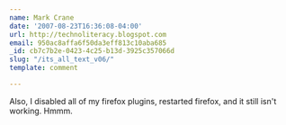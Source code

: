 ```yaml
---
name: Mark Crane
date: '2007-08-23T16:36:08-04:00'
url: http://technoliteracy.blogspot.com
email: 950ac8affa6f50da3eff813c10aba685
_id: cb7c7b2e-0423-4c25-b13d-3925c357066d
slug: "/its_all_text_v06/"
template: comment

---
```


Also, I disabled all of my firefox plugins, restarted firefox, and it still isn't working.  Hmmm.
